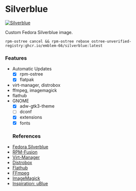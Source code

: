 # Silverblue
[![Silverblue](https://github.com/Emblem-66/Fedora-OSTree-Images/actions/workflows/build.yml/badge.svg)](https://github.com/Emblem-66/Fedora-OSTree-Images/actions/workflows/build.yml)

Custom Fedora Silverblue image.

``` shell
rpm-ostree cancel && rpm-ostree rebase ostree-unverified-registry:ghcr.io/emblem-66/silverblue:latest
```
### Features
- Automatic Updates
  - [x] rpm-ostree
  - [x] flatpak
- virt-manager, distrobox
- ffmpeg, imagemagick
- flathub
- GNOME
  - [x] adw-gtk3-theme
  - [ ] dconf
  - [x] extensions
  - [x] fonts
  ### References
- [Fedora Silverblue](https://fedoraproject.org/silverblue)
- [RPM-Fusion](https://rpmfusion.org/Howto/OSTree)
- [Virt-Manager](https://virt-manager.org)
- [Distrobox](https://github.com/89luca89/distrobox)
- [Flathub](https://flathub.org)
- [FFmpeg](https://ffmpeg.org)
- [ImageMagick](https://imagemagick.org)
- [Inspiration: uBlue](https://github.com/ublue-os)
